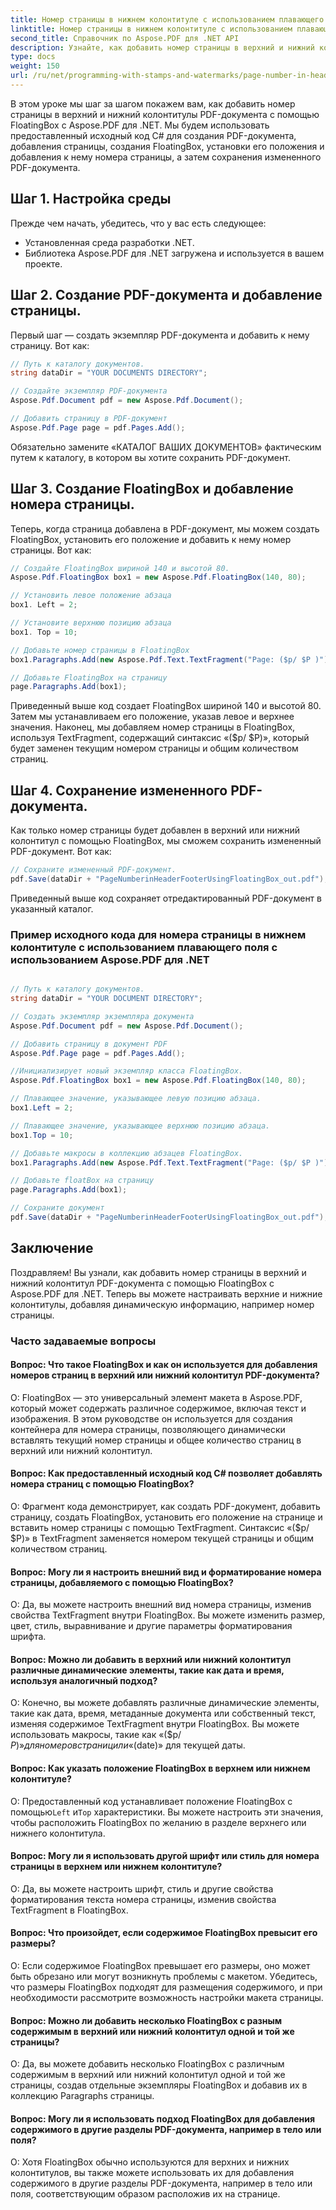 ```yaml
---
title: Номер страницы в нижнем колонтитуле с использованием плавающего поля
linktitle: Номер страницы в нижнем колонтитуле с использованием плавающего поля
second_title: Справочник по Aspose.PDF для .NET API
description: Узнайте, как добавить номер страницы в верхний и нижний колонтитул PDF-документа с помощью Aspose.PDF для .NET.
type: docs
weight: 150
url: /ru/net/programming-with-stamps-and-watermarks/page-number-in-header-footer-using-floating-box/
---
```

В этом уроке мы шаг за шагом покажем вам, как добавить номер страницы в верхний и нижний колонтитулы PDF-документа с помощью FloatingBox с Aspose.PDF для .NET. Мы будем использовать предоставленный исходный код C# для создания PDF-документа, добавления страницы, создания FloatingBox, установки его положения и добавления к нему номера страницы, а затем сохранения измененного PDF-документа.

## Шаг 1. Настройка среды

Прежде чем начать, убедитесь, что у вас есть следующее:

- Установленная среда разработки .NET.
- Библиотека Aspose.PDF для .NET загружена и используется в вашем проекте.

## Шаг 2. Создание PDF-документа и добавление страницы.

Первый шаг — создать экземпляр PDF-документа и добавить к нему страницу. Вот как:

```csharp
// Путь к каталогу документов.
string dataDir = "YOUR DOCUMENTS DIRECTORY";

// Создайте экземпляр PDF-документа
Aspose.Pdf.Document pdf = new Aspose.Pdf.Document();

// Добавить страницу в PDF-документ
Aspose.Pdf.Page page = pdf.Pages.Add();
```

Обязательно замените «КАТАЛОГ ВАШИХ ДОКУМЕНТОВ» фактическим путем к каталогу, в котором вы хотите сохранить PDF-документ.

## Шаг 3. Создание FloatingBox и добавление номера страницы.

Теперь, когда страница добавлена в PDF-документ, мы можем создать FloatingBox, установить его положение и добавить к нему номер страницы. Вот как:

```csharp
// Создайте FloatingBox шириной 140 и высотой 80.
Aspose.Pdf.FloatingBox box1 = new Aspose.Pdf.FloatingBox(140, 80);

// Установить левое положение абзаца
box1. Left = 2;

// Установите верхнюю позицию абзаца
box1. Top = 10;

// Добавьте номер страницы в FloatingBox
box1.Paragraphs.Add(new Aspose.Pdf.Text.TextFragment("Page: ($p/ $P )"));

// Добавьте FloatingBox на страницу
page.Paragraphs.Add(box1);
```

Приведенный выше код создает FloatingBox шириной 140 и высотой 80. Затем мы устанавливаем его положение, указав левое и верхнее значения. Наконец, мы добавляем номер страницы в FloatingBox, используя TextFragment, содержащий синтаксис «($p/ $P)», который будет заменен текущим номером страницы и общим количеством страниц.

## Шаг 4. Сохранение измененного PDF-документа.

Как только номер страницы будет добавлен в верхний или нижний колонтитул с помощью FloatingBox, мы сможем сохранить измененный PDF-документ. Вот как:

```csharp
// Сохраните измененный PDF-документ.
pdf.Save(dataDir + "PageNumberinHeaderFooterUsingFloatingBox_out.pdf");
```

Приведенный выше код сохраняет отредактированный PDF-документ в указанный каталог.

### Пример исходного кода для номера страницы в нижнем колонтитуле с использованием плавающего поля с использованием Aspose.PDF для .NET 
```csharp

// Путь к каталогу документов.
string dataDir = "YOUR DOCUMENT DIRECTORY";

// Создать экземпляр экземпляра документа
Aspose.Pdf.Document pdf = new Aspose.Pdf.Document();

// Добавить страницу в документ PDF
Aspose.Pdf.Page page = pdf.Pages.Add();

//Инициализирует новый экземпляр класса FloatingBox.
Aspose.Pdf.FloatingBox box1 = new Aspose.Pdf.FloatingBox(140, 80);

// Плавающее значение, указывающее левую позицию абзаца.
box1.Left = 2;

// Плавающее значение, указывающее верхнюю позицию абзаца.
box1.Top = 10;

// Добавьте макросы в коллекцию абзацев FloatingBox.
box1.Paragraphs.Add(new Aspose.Pdf.Text.TextFragment("Page: ($p/ $P )"));

// Добавьте floatBox на страницу
page.Paragraphs.Add(box1);

// Сохраните документ
pdf.Save(dataDir + "PageNumberinHeaderFooterUsingFloatingBox_out.pdf");

```

## Заключение

Поздравляем! Вы узнали, как добавить номер страницы в верхний и нижний колонтитул PDF-документа с помощью FloatingBox с Aspose.PDF для .NET. Теперь вы можете настраивать верхние и нижние колонтитулы, добавляя динамическую информацию, например номер страницы.

### Часто задаваемые вопросы

#### Вопрос: Что такое FloatingBox и как он используется для добавления номеров страниц в верхний или нижний колонтитул PDF-документа?

О: FloatingBox — это универсальный элемент макета в Aspose.PDF, который может содержать различное содержимое, включая текст и изображения. В этом руководстве он используется для создания контейнера для номера страницы, позволяющего динамически вставлять текущий номер страницы и общее количество страниц в верхний или нижний колонтитул.

#### Вопрос: Как предоставленный исходный код C# позволяет добавлять номера страниц с помощью FloatingBox?

О: Фрагмент кода демонстрирует, как создать PDF-документ, добавить страницу, создать FloatingBox, установить его положение на странице и вставить номер страницы с помощью TextFragment. Синтаксис «($p/ $P)» в TextFragment заменяется номером текущей страницы и общим количеством страниц.

#### Вопрос: Могу ли я настроить внешний вид и форматирование номера страницы, добавляемого с помощью FloatingBox?

О: Да, вы можете настроить внешний вид номера страницы, изменив свойства TextFragment внутри FloatingBox. Вы можете изменить размер, цвет, стиль, выравнивание и другие параметры форматирования шрифта.

#### Вопрос: Можно ли добавить в верхний или нижний колонтитул различные динамические элементы, такие как дата и время, используя аналогичный подход?

О: Конечно, вы можете добавлять различные динамические элементы, такие как дата, время, метаданные документа или собственный текст, изменяя содержимое TextFragment внутри FloatingBox. Вы можете использовать макросы, такие как «($p/ $P)» для номеров страниц или «($date)» для текущей даты.

#### Вопрос: Как указать положение FloatingBox в верхнем или нижнем колонтитуле?
 О: Предоставленный код устанавливает положение FloatingBox с помощью`Left` и`Top` характеристики. Вы можете настроить эти значения, чтобы расположить FloatingBox по желанию в разделе верхнего или нижнего колонтитула.

#### Вопрос: Могу ли я использовать другой шрифт или стиль для номера страницы в верхнем или нижнем колонтитуле?

О: Да, вы можете настроить шрифт, стиль и другие свойства форматирования текста номера страницы, изменив свойства TextFragment в FloatingBox.

#### Вопрос: Что произойдет, если содержимое FloatingBox превысит его размеры?

О: Если содержимое FloatingBox превышает его размеры, оно может быть обрезано или могут возникнуть проблемы с макетом. Убедитесь, что размеры FloatingBox подходят для размещения содержимого, и при необходимости рассмотрите возможность настройки макета страницы.

#### Вопрос: Можно ли добавить несколько FloatingBox с разным содержимым в верхний или нижний колонтитул одной и той же страницы?

О: Да, вы можете добавить несколько FloatingBox с различным содержимым в верхний или нижний колонтитул одной и той же страницы, создав отдельные экземпляры FloatingBox и добавив их в коллекцию Paragraphs страницы.

#### Вопрос: Могу ли я использовать подход FloatingBox для добавления содержимого в другие разделы PDF-документа, например в тело или поля?

О: Хотя FloatingBox обычно используются для верхних и нижних колонтитулов, вы также можете использовать их для добавления содержимого в другие разделы PDF-документа, например в тело или поля, соответствующим образом расположив их на странице.